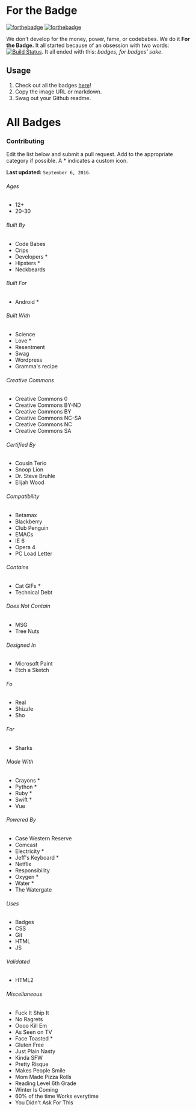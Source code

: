 ﻿# For the Badge

[![forthebadge](http://forthebadge.com/images/badges/fuck-it-ship-it.svg)](http://forthebadge.com)
[![forthebadge](http://forthebadge.com/images/badges/no-ragrets.svg)](http://forthebadge.com)

We don't develop for the money, power, fame, or codebabes. We do it **For the Badge.** It all started because of an obsession with two words: [![Build Status](https://travis-ci.org/BraveUX/for-the-badge.svg)](https://travis-ci.org/BraveUX/for-the-badge). It all ended with this: _badges, for badges’ sake_.

## Usage

1. Check out all the badges [here](http://forthebadge.com)!
2. Copy the image URL or markdown.
3. Swag out your Github readme.

# All Badges

### Contributing

Edit the list below and submit a pull request.  Add to the appropriate category if possible. A \* indicates a custom icon.

**Last updated:** `September 6, 2016`.

###### Ages

* 12+
* 20-30

###### Built By

* Code Babes
* Crips
* Developers \*
* Hipsters \*
* Neckbeards

###### Built For

* Android \*

###### Built With

* Science
* Love \*
* Resentment
* Swag
* Wordpress
* Gramma's recipe

###### Creative Commons

* Creative Commons 0
* Creative Commons BY-ND
* Creative Commons BY
* Creative Commons NC-SA
* Creative Commons NC
* Creative Commons SA

###### Certified By

* Cousin Terio
* Snoop Lion
* Dr. Steve Bruhle
* Elijah Wood

###### Compatibility

* Betamax
* Blackberry
* Club Penguin
* EMACs
* IE 6
* Opera 4
* PC Load Letter

###### Contains

* Cat GIFs \*
* Technical Debt

###### Does Not Contain

* MSG
* Tree Nuts

###### Designed In

* Microsoft Paint
* Etch a Sketch

###### Fo

* Real
* Shizzle
* Sho

###### For

* Sharks

###### Made With

* Crayons \*
* Python \*
* Ruby \*
* Swift \*
* Vue

###### Powered By

* Case Western Reserve
* Comcast
* Electricity \*
* Jeff's Keyboard \*
* Netflix
* Responsibility
* Oxygen \*
* Water \*
* The Watergate

###### Uses

* Badges
* CSS
* Git
* HTML
* JS

###### Validated

* HTML2

###### Miscellaneous

* Fuck It Ship It
* No Ragrets
* Oooo Kill Em
* As Seen on TV
* Face Toasted \*
* Gluten Free
* Just Plain Nasty
* Kinda SFW
* Pretty Risque
* Makes People Smile
* Mom Made Pizza Rolls
* Reading Level 6th Grade
* Winter Is Coming
* 60% of the time Works everytime
* You Didn't Ask For This